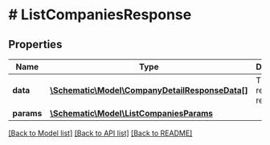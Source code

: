 # # ListCompaniesResponse

## Properties

Name | Type | Description | Notes
------------ | ------------- | ------------- | -------------
**data** | [**\Schematic\Model\CompanyDetailResponseData[]**](CompanyDetailResponseData.md) | The returned resources |
**params** | [**\Schematic\Model\ListCompaniesParams**](ListCompaniesParams.md) |  |

[[Back to Model list]](../../README.md#models) [[Back to API list]](../../README.md#endpoints) [[Back to README]](../../README.md)
